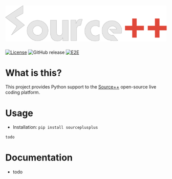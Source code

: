 # ![](https://github.com/sourceplusplus/live-platform/blob/master/.github/media/sourcepp_logo.svg)

[![License](https://img.shields.io/github/license/sourceplusplus/probe-python)](LICENSE)
![GitHub release](https://img.shields.io/github/v/release/sourceplusplus/probe-python?include_prereleases)
[![E2E](https://github.com/sourceplusplus/probe-python/actions/workflows/e2e.yml/badge.svg)](https://github.com/sourceplusplus/probe-python/actions/workflows/e2e.yml)

# What is this?

This project provides Python support to the [Source++](https://github.com/sourceplusplus/live-platform) open-source live coding platform.

# Usage

- Installation: `pip install sourceplusplus`

```sh
todo
```

# Documentation

- todo
